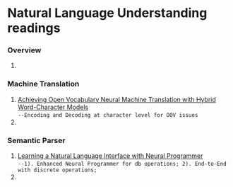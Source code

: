 # Natural Language Understanding readings


### Overview
1. 


### Machine Translation
1. [Achieving Open Vocabulary Neural Machine Translation with Hybrid Word-Character Models](http://nlp.stanford.edu/pubs/luong2016acl_hybrid.pdf)<br/>
`--Encoding and Decoding at character level for OOV issues`
2. 


### Semantic Parser
1. [Learning a Natural Language Interface with Neural Programmer](https://arxiv.org/abs/1611.08945)<br/>
`--1). Enhanced Neural Programmer for db operations; 2). End-to-End with discrete operations;`
2. 